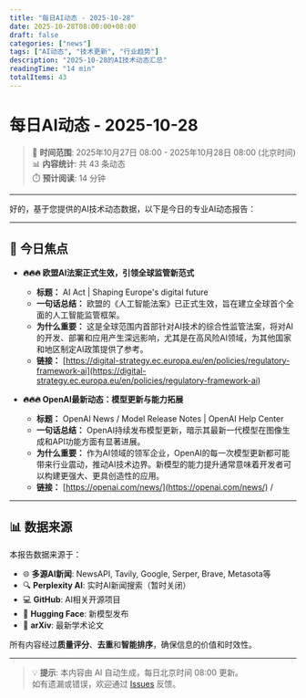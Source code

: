 ```yaml
---
title: "每日AI动态 - 2025-10-28"
date: 2025-10-28T08:00:00+08:00
draft: false
categories: ["news"]
tags: ["AI动态", "技术更新", "行业趋势"]
description: "2025-10-28的AI技术动态汇总"
readingTime: "14 min"
totalItems: 43
---
```


# 每日AI动态 - 2025-10-28

> 📅 **时间范围**: 2025年10月27日 08:00 - 2025年10月28日 08:00 (北京时间)  
> 📊 **内容统计**: 共 43 条动态  
> ⏱️ **预计阅读**: 14 分钟

---

好的，基于您提供的AI技术动态数据，以下是今日的专业AI动态报告：

---

## 📰 今日焦点

*   **🔥🔥🔥 欧盟AI法案正式生效，引领全球监管新范式**
    *   **标题：** AI Act | Shaping Europe's digital future
    *   **一句话总结：** 欧盟的《人工智能法案》已正式生效，旨在建立全球首个全面的人工智能监管框架。
    *   **为什么重要：** 这是全球范围内首部针对AI技术的综合性监管法案，将对AI的开发、部署和应用产生深远影响，尤其是在高风险AI领域，为其他国家和地区制定AI政策提供了参考。
    *   **链接：** [https://digital-strategy.ec.europa.eu/en/policies/regulatory-framework-ai](https://digital-strategy.ec.europa.eu/en/policies/regulatory-framework-ai)

*   **🔥🔥🔥 OpenAI最新动态：模型更新与能力拓展**
    *   **标题：** OpenAI News / Model Release Notes | OpenAI Help Center
    *   **一句话总结：** OpenAI持续发布模型更新，暗示其最新一代模型在图像生成和API功能方面有显著进展。
    *   **为什么重要：** 作为AI领域的领军企业，OpenAI的每一次模型更新都可能带来行业震动，推动AI技术边界。新模型的能力提升通常意味着开发者可以构建更强大、更具创造性的应用。
    *   **链接：** [https://openai.com/news/](https://openai.com/news/) /

---

## 📊 数据来源

本报告数据来源于：
- 🌐 **多源AI新闻**: NewsAPI, Tavily, Google, Serper, Brave, Metasota等
- 🔍 **Perplexity AI**: 实时AI新闻搜索（暂时关闭）
- 💻 **GitHub**: AI相关开源项目
- 🤗 **Hugging Face**: 新模型发布
- 📄 **arXiv**: 最新学术论文

所有内容经过**质量评分**、**去重**和**智能排序**，确保信息的价值和时效性。

---

> 💡 **提示**: 本内容由 AI 自动生成，每日北京时间 08:00 更新。  
> 如有遗漏或错误，欢迎通过 [Issues](https://github.com/hobbytp/hobbytp.github.io/issues) 反馈。
